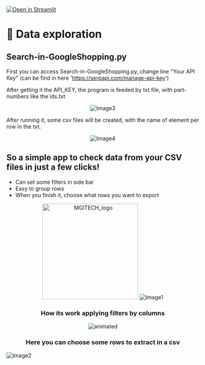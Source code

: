 [![Open in Streamlit](https://static.streamlit.io/badges/streamlit_badge_black_white.svg)](https://jovi-dm-streamlit-dataexplorat-streamlit-dataexploration-z53vdg.streamlitapp.com/)

# 📃️ Data exploration

<h2 align="left">Search-in-GoogleShopping.py</h2>

First you can access Search-in-GoogleShopping.py, change line "Your API Key" (can be find in here 'https://serpapi.com/manage-api-key')

After getting it the API_KEY, the program is feeded by txt file, with part-numbers like the ids.txt

<p  align="center">
    <img alt="Image3" src="https://user-images.githubusercontent.com/30627485/197415571-e35a041f-5a6f-46fe-b29e-5ac310919cec.png"/>

After running it, some csv files will be created, with the name of element per row in the txt.

<p  align="center">
    <img alt="Image4" src="https://user-images.githubusercontent.com/30627485/197415649-19df2997-b659-47a2-a94a-a03e98a8f29d.png"/>


<h2 align="left">So a simple app to check data from your CSV files in just a few clicks!</h2>

-  Can set some filters in side bar
-  Easy to group rows
-  When you finish it, choose what rows you want to export

<p  align="center">
    <img alt="MGITECH_logo" height="250" src="https://user-images.githubusercontent.com/30627485/197406241-63870132-0c52-4b28-8182-d689813d74fc.png" width="250"/>
<img alt="Image1" src="https://user-images.githubusercontent.com/30627485/197867190-4e3372ca-5d8a-4702-8f95-3fdcbdc7a0ed.png"/>

<h3 align="center">How its work applying filters by columns</h3>

<p align="center">
  <img src="https://github.com/Jovi-DM/Streamlit-DataExploration/blob/main/demo/UsingStreamlitData.gif" alt="animated" />
</p>

<h3 align="center">Here you can choose some rows to extract in a csv</h3>

<img alt="Image2" src="https://user-images.githubusercontent.com/30627485/197867405-d2e98fc3-1036-4f2d-93e7-3e6f5ff1ecdd.png"/>



